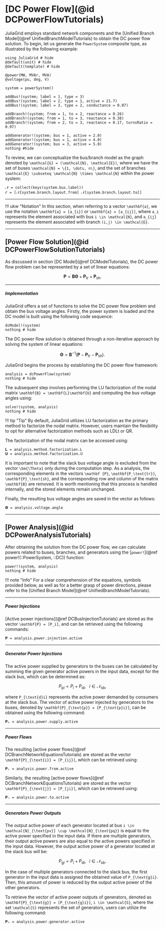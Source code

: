 # [DC Power Flow](@id DCPowerFlowTutorials)

JuliaGrid employs standard network components and the [Unified Branch Model](@ref UnifiedBranchModelTutorials) to obtain the DC power flow solution. To begin, let us generate the `PowerSystem` composite type, as illustrated by the following example:
```@example PowerFlowSolutionDC
using JuliaGrid # hide
@default(unit) # hide
@default(template) # hide

@power(MW, MVAr, MVA)
@voltage(pu, deg, V)

system = powerSystem()

addBus!(system; label = 1, type = 3)
addBus!(system; label = 2, type = 1, active = 21.7)
addBus!(system; label = 3, type = 2, conductance = 0.07)

addBranch!(system; from = 1, to = 2, reactance = 0.26)
addBranch!(system; from = 1, to = 3, reactance = 0.38)
addBranch!(system; from = 2, to = 3, reactance = 0.17, turnsRatio = 0.97)

addGenerator!(system; bus = 1, active = 2.0)
addGenerator!(system; bus = 1, active = 4.0)
addGenerator!(system; bus = 3, active = 5.0)
nothing #hide
```

To review, we can conceptualize the bus/branch model as the graph denoted by ``\mathcal{G} = (\mathcal{N}, \mathcal{E})``, where we have the set of buses ``\mathcal{N} = \{1, \dots, n\}``, and the set of branches ``\mathcal{E} \subseteq \mathcal{N} \times \mathcal{N}`` within the power system:
```@repl PowerFlowSolutionDC
𝒩 = collect(keys(system.bus.label))
ℰ = [𝒩[system.branch.layout.from] 𝒩[system.branch.layout.to]]
```

---

!!! ukw "Notation"
    In this section, when referring to a vector ``\mathbf{a}``, we use the notation ``\mathbf{a} = [a_{i}]`` or ``\mathbf{a} = [a_{ij}]``, where ``a_i`` represents the element associated with bus ``i \in \mathcal{N}``, and ``a_{ij}`` represents the element associated with branch ``(i,j) \in \mathcal{E}``.

---

## [Power Flow Solution](@id DCPowerFlowSolutionTutorials)
As discussed in section [DC Model](@ref DCModelTutorials), the DC power flow problem can be represented by a set of linear equations:
```math
  \mathbf {P} = \mathbf{B} \bm {\Theta} + \mathbf{P_\text{tr}} + \mathbf{P}_\text{sh}.
```

---

##### Implementation
JuliaGrid offers a set of functions to solve the DC power flow problem and obtain the bus voltage angles. Firstly, the power system is loaded and the DC model is built using the following code sequence:
```@example PowerFlowSolutionDC
dcModel!(system)
nothing # hide
```

The DC power flow solution is obtained through a non-iterative approach by solving the system of linear equations:
```math
    \bm {\Theta} = \mathbf{B}^{-1}(\mathbf {P} - \mathbf{P_\text{tr}} - \mathbf{P}_\text{sh}).
```

JuliaGrid begins the process by establishing the DC power flow framework:
```@example PowerFlowSolutionDC
analysis = dcPowerFlow(system)
nothing # hide
```

The subsequent step involves performing the LU factorization of the nodal matrix ``\mathbf{B} = \mathbf{L}\mathbf{U}`` and computing the bus voltage angles using:
```@example PowerFlowSolutionDC
solve!(system, analysis)
nothing # hide
```

!!! tip "Tip"
    By default, JuliaGrid utilizes LU factorization as the primary method to factorize the nodal matrix. However, users maintain the flexibility to opt for alternative factorization methods such as LDLt or QR.

The factorization of the nodal matrix can be accessed using:
```@repl PowerFlowSolutionDC
𝐋 = analysis.method.factorization.L
𝐔 = analysis.method.factorization.U
```

It is important to note that the slack bus voltage angle is excluded from the vector ``\bm{\Theta}`` only during the computation step. As a analysis, the corresponding elements in the vectors ``\mathbf {P}``, ``\mathbf{P_\text{tr}}``, ``\mathbf{P}_\text{sh}``, and the corresponding row and column of the matrix ``\mathbf{B}`` are removed. It is worth mentioning that this process is handled internally, and the stored elements remain unchanged.

Finally, the resulting bus voltage angles are saved in the vector as follows:
```@repl PowerFlowSolutionDC
𝚯 = analysis.voltage.angle
```

---

## [Power Analysis](@id DCPowerAnalysisTutorials)
After obtaining the solution from the DC power flow, we can calculate powers related to buses, branches, and generators using the [`power!`](@ref power!(::PowerSystem, ::DC)) function:
```@example PowerFlowSolutionDC
power!(system, analysis)
nothing # hide
```

!!! note "Info"
    For a clear comprehension of the equations, symbols provided below, as well as for a better grasp of power directions, please refer to the [Unified Branch Model](@ref UnifiedBranchModelTutorials).

---

##### Power Injections
[Active power injections](@ref DCBusInjectionTutorials) are stored as the vector ``\mathbf{P} = [P_i]``, and can be retrieved using the following commands:
```@repl PowerFlowSolutionDC
𝐏 = analysis.power.injection.active
```

---

##### Generator Power Injections
The active power supplied by generators to the buses can be calculated by summing the given generator active powers in the input data, except for the slack bus, which can be determined as:
```math
    P_{\text{p}i} = P_i + P_{\text{d}i},\;\;\; i \in \mathcal{N}_{\text{sb}},
```
where ``P_{\text{d}i}`` represents the active power demanded by consumers at the slack bus. The vector of active power injected by generators to the buses, denoted by ``\mathbf{P}_{\text{p}} = [P_{\text{p}i}]``, can be obtained using the following command:
```@repl PowerFlowSolutionDC
𝐏ₚ = analysis.power.supply.active
```

---

##### Power Flows
The resulting [active power flows](@ref DCBranchNetworkEquationsTutorials) are stored as the vector ``\mathbf{P}_{\text{i}} = [P_{ij}]``, which can be retrieved using:
```@repl PowerFlowSolutionDC
𝐏ᵢ = analysis.power.from.active
```

Similarly, the resulting [active power flows](@ref DCBranchNetworkEquationsTutorials) are stored as the vector ``\mathbf{P}_{\text{j}} = [P_{ji}]``, which can be retrieved using:
```@repl PowerFlowSolutionDC
𝐏ⱼ = analysis.power.to.active
```

---

##### Generators Power Outputs
The output active power of each generator located at bus ``i \in \mathcal{N}_{\text{pv}} \cup \mathcal{N}_{\text{pq}}`` is equal to the active power specified in the input data. If there are multiple generators, their output active powers are also equal to the active powers specified in the input data. However, the output active power of a generator located at the slack bus will be:
```math
    P_{\text{g}i} = P_i + P_{\text{d}i},\;\;\; i \in \mathcal{N}_{\text{sb}}.
```
In the case of multiple generators connected to the slack bus, the first generator in the input data is assigned the obtained value of ``P_{\text{g}i}``. Then, this amount of power is reduced by the output active power of the other generators.

To retrieve the vector of active power outputs of generators, denoted as ``\mathbf{P}_{\text{g}} = [P_{\text{g}i}]``, ``i \in \mathcal{S}``, where the set ``\mathcal{S}`` represents the set of generators, users can utilize the following command:
```@repl PowerFlowSolutionDC
𝐏ₒ = analysis.power.generator.active
```